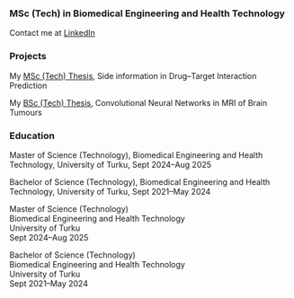 ### MSc (Tech) in Biomedical Engineering and Health Technology

Contact me at [LinkedIn](https://linkedin.com/in/yourprofile)

### Projects

My [MSc (Tech) Thesis](https://github.com/username/repository), Side information in Drug–Target Interaction Prediction

My [BSc (Tech) Thesis](https://www.utupub.fi/handle/10024/176908), Convolutional Neural Networks in MRI of Brain Tumours

### Education

Master of Science (Technology),
Biomedical Engineering and Health Technology,
University of Turku,
Sept 2024–Aug 2025

Bachelor of Science (Technology),
Biomedical Engineering and Health Technology,
University of Turku,
Sept 2021–May 2024

Master of Science (Technology)  
Biomedical Engineering and Health Technology  
University of Turku  
Sept 2024–Aug 2025

Bachelor of Science (Technology)  
Biomedical Engineering and Health Technology  
University of Turku  
Sept 2021–May 2024

<!--
**mmhapp/mmhapp** is a ✨ _special_ ✨ repository because its `README.md` (this file) appears on your GitHub profile.

Here are some ideas to get you started:

- 🔭 I’m currently working on ...
- 🌱 I’m currently learning ...
- 👯 I’m looking to collaborate on ...
- 🤔 I’m looking for help with ...
- 💬 Ask me about ...
- 📫 How to reach me: ...
- 😄 Pronouns: ...
- ⚡ Fun fact: ...
-->
